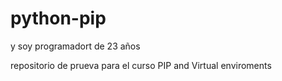 # python-pip
y soy programadort de 23 años

repositorio de prueva para el curso PIP and Virtual enviroments

